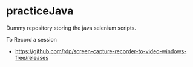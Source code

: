 # practiceJava

Dummy repository storing the java selenium scripts.

To Record a session 
  - https://github.com/rdp/screen-capture-recorder-to-video-windows-free/releases 
